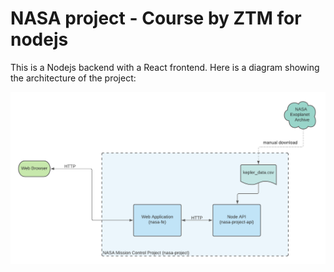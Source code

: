 # NASA project - Course by ZTM for nodejs

This is a Nodejs backend with a React frontend.
Here is a diagram showing the architecture of the project:

![NASA Architecture Diagram](./architecture-diagram.png)